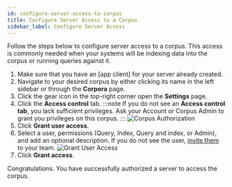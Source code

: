 ```yaml
---
id: configure-server-access-to-corpus
title: Configure Server Access to a Corpus
sidebar_label: Configure Server Access
---
```


Follow the steps below to configure server access to a corpus. This access is
commonly needed when your systems will be indexing data into the corpus or
running queries against it.

1. Make sure that you have an [app client] for your server already created.
2. Navigate to your desired corpus by either clicking its name in the left
   sidebar or through the **Corpora** page.
3. Click the gear icon in the top-right corner open the **Settings** page.
4. Click the **Access control** tab.
   :::note
   If you do not see an **Access control tab**, you lack sufficient privileges. 
   Ask your Account or Corpus Admin to grant you privileges on this corpus.
   :::
    ![Corpus Authorization](/img/access_control_tab.png)
5. Click **Grant user access**.
6. Select a user, permissions (Query, Index, Query and index, or Admin), and 
   add an optional description. If you do not see the user, [invite them](https://console.vectara.com/console/team) to 
   your team.
   ![Grant User Access](/img/grant_user_access.png)
7. Click **Grant access**. 

Congratulations. You have successfully authorized a server to access the corpus.
